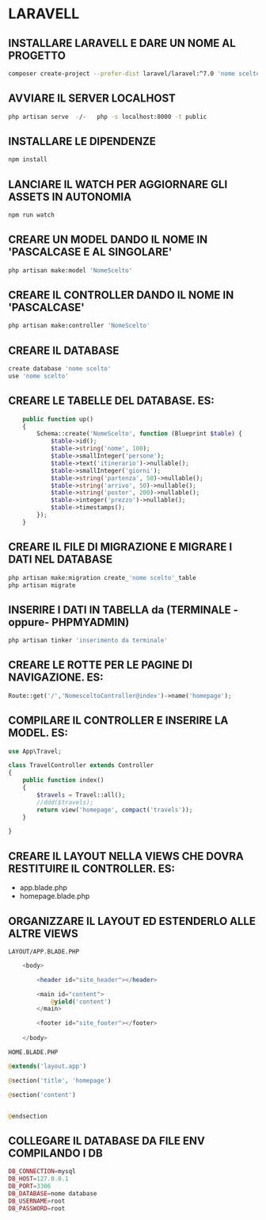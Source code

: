 # LARAVELL


## INSTALLARE LARAVELL E DARE UN NOME AL PROGETTO
```bash
composer create-project --prefer-dist laravel/laravel:^7.0 'nome scelto'
```

## AVVIARE IL SERVER LOCALHOST
```bash
php artisan serve  -/-   php -s localhost:8000 -t public
```

## INSTALLARE LE DIPENDENZE
```bash
npm install
```

## LANCIARE IL WATCH PER AGGIORNARE GLI ASSETS IN AUTONOMIA 
```bash
npm run watch
```

## CREARE UN MODEL DANDO IL NOME IN 'PASCALCASE E AL SINGOLARE'
```bash
php artisan make:model 'NomeScelto'
```

## CREARE IL CONTROLLER DANDO IL NOME IN 'PASCALCASE'
```bash
php artisan make:controller 'NomeScelto'
```

## CREARE IL DATABASE
```bash
create database 'nome scelto'  
use 'nome scelto'
```
## CREARE LE TABELLE DEL DATABASE. ES:

```php
    public function up()
    {
        Schema::create('NomeScelto', function (Blueprint $table) {
            $table->id();
            $table->string('nome', 100);
            $table->smallInteger('persone');
            $table->text('itinerario')->nullable();
            $table->smallInteger('giorni');
            $table->string('partenza', 50)->nullable();
            $table->string('arrivo', 50)->nullable();
            $table->string('poster', 200)->nullable();
            $table->integer('prezzo')->nullable();
            $table->timestamps();
        });
    }
```

## CREARE IL FILE DI MIGRAZIONE E MIGRARE I DATI NEL DATABASE
```bash
php artisan make:migration create_'nome scelto'_table
php artisan migrate
```

## INSERIRE I DATI IN TABELLA da (TERMINALE -oppure- PHPMYADMIN)
```bash
php artisan tinker 'inserimento da terminale'
```

## CREARE LE ROTTE PER LE PAGINE DI NAVIGAZIONE. ES:
```php
Route::get('/','NomesceltoController@index')->name('homepage');
```

## COMPILARE IL CONTROLLER E INSERIRE LA MODEL. ES:
```php
use App\Travel;

class TravelController extends Controller
{
    public function index()
    {
        $travels = Travel::all();
        //ddd($travels);
        return view('homepage', compact('travels'));
    }

}
```
## CREARE IL LAYOUT NELLA VIEWS CHE DOVRA RESTITUIRE IL CONTROLLER. ES:
- app.blade.php
- homepage.blade.php

## ORGANIZZARE IL LAYOUT ED ESTENDERLO ALLE ALTRE VIEWS
    LAYOUT/APP.BLADE.PHP
```php
    <body>

        <header id="site_header"></header>

        <main id="content">
            @yield('content')
        </main>

        <footer id="site_footer"></footer>
        
    </body>
```
    HOME.BLADE.PHP
```php
@extends('layout.app')

@section('title', 'homepage')

@section('content')


@endsection
```

## COLLEGARE IL DATABASE DA FILE ENV COMPILANDO I DB
```php
DB_CONNECTION=mysql
DB_HOST=127.0.0.1
DB_PORT=3306
DB_DATABASE=nome database
DB_USERNAME=root
DB_PASSWORD=root
```
